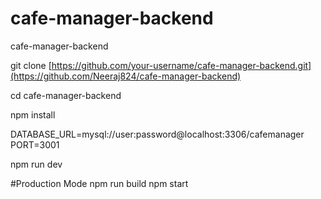 # cafe-manager-backend
cafe-manager-backend

git clone [https://github.com/your-username/cafe-manager-backend.git](https://github.com/Neeraj824/cafe-manager-backend)

cd cafe-manager-backend

npm install

DATABASE_URL=mysql://user:password@localhost:3306/cafemanager
PORT=3001

npm run dev

#Production Mode
npm run build
npm start
